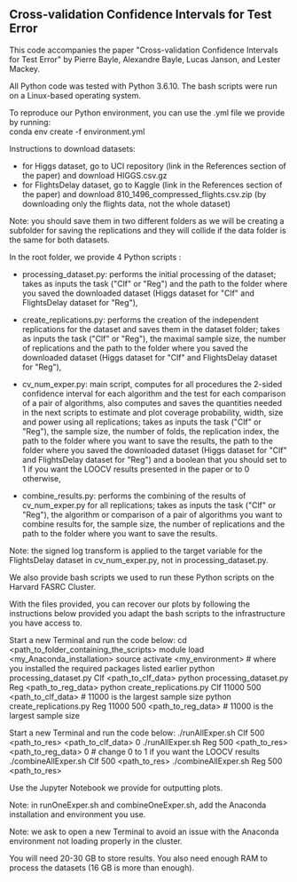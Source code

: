 ## Cross-validation Confidence Intervals for Test Error

This code accompanies the paper "Cross-validation Confidence Intervals for Test Error" by Pierre Bayle, Alexandre Bayle, Lucas Janson, and Lester Mackey.

All Python code was tested with Python 3.6.10. The bash scripts were run on a Linux-based operating system.

To reproduce our Python environment, you can use the .yml file we provide by running:\
conda env create -f environment.yml

Instructions to download datasets:
- for Higgs dataset, go to UCI repository (link in the References section of the paper) and download HIGGS.csv.gz
- for FlightsDelay dataset, go to Kaggle (link in the References section of the paper) and download 810_1496_compressed_flights.csv.zip (by downloading only the flights data, not the whole dataset)

Note: you should save them in two different folders as we will be creating a subfolder for saving the replications and they will collide if the data folder is the same for both datasets.

In the root folder, we provide 4 Python scripts :

- processing_dataset.py: performs the initial processing of the dataset; takes as inputs the task ("Clf" or "Reg") and the path to the folder where you saved the downloaded dataset (Higgs dataset for "Clf" and FlightsDelay dataset for "Reg"),

- create_replications.py: performs the creation of the independent replications for the dataset and saves them in the dataset folder; takes as inputs the task ("Clf" or "Reg"), the maximal sample size, the number of replications and the path to the folder where you saved the downloaded dataset (Higgs dataset for "Clf" and FlightsDelay dataset for "Reg"),

- cv_num_exper.py: main script, computes for all procedures the 2-sided confidence interval for each algorithm and the test for each comparison of a pair of algorithms, also computes and saves the quantities needed in the next scripts to estimate and plot coverage probability, width, size and power using all replications; takes as inputs the task ("Clf" or "Reg"), the sample size, the number of folds, the replication index, the path to the folder where you want to save the results, the path to the folder where you saved the downloaded dataset (Higgs dataset for "Clf" and FlightsDelay dataset for "Reg") and a boolean that you should set to 1 if you want the LOOCV results presented in the paper or to 0 otherwise,

- combine_results.py: performs the combining of the results of cv_num_exper.py for all replications; takes as inputs the task ("Clf" or "Reg"), the algorithm or comparison of a pair of algorithms you want to combine results for, the sample size, the number of replications and the path to the folder where you want to save the results.

Note: the signed log transform is applied to the target variable for the FlightsDelay dataset in cv_num_exper.py, not in processing_dataset.py.

We also provide bash scripts we used to run these Python scripts on the Harvard FASRC Cluster.

With the files provided, you can recover our plots by following the instructions below provided you adapt the bash scripts to the infrastructure you have access to.

Start a new Terminal and run the code below:
cd <path_to_folder_containing_the_scripts>
module load <my_Anaconda_installation>
source activate <my_environment> # where you installed the required packages listed earlier
python processing_dataset.py Clf <path_to_clf_data>
python processing_dataset.py Reg <path_to_reg_data>
python create_replications.py Clf 11000 500 <path_to_clf_data> # 11000 is the largest sample size
python create_replications.py Reg 11000 500 <path_to_reg_data> # 11000 is the largest sample size

Start a new Terminal and run the code below:
./runAllExper.sh Clf 500 <path_to_res> <path_to_clf_data> 0
./runAllExper.sh Reg 500 <path_to_res> <path_to_reg_data> 0 # change 0 to 1 if you want the LOOCV results
./combineAllExper.sh Clf 500 <path_to_res>
./combineAllExper.sh Reg 500 <path_to_res>

Use the Jupyter Notebook we provide for outputting plots.

Note: in runOneExper.sh and combineOneExper.sh, add the Anaconda installation and environment you use.

Note: we ask to open a new Terminal to avoid an issue with the Anaconda environment not loading properly in the cluster.

You will need 20-30 GB to store results. You also need enough RAM to process the datasets (16 GB is more than enough).
